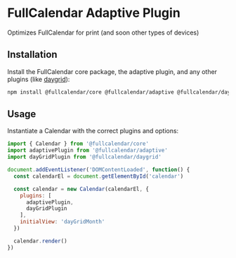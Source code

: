 
# FullCalendar Adaptive Plugin

Optimizes FullCalendar for print (and soon other types of devices)

## Installation

Install the FullCalendar core package, the adaptive plugin, and any other plugins (like [daygrid](https://fullcalendar.io/docs/month-view)):

```sh
npm install @fullcalendar/core @fullcalendar/adaptive @fullcalendar/daygrid
```

## Usage

Instantiate a Calendar with the correct plugins and options:

```js
import { Calendar } from '@fullcalendar/core'
import adaptivePlugin from '@fullcalendar/adaptive'
import dayGridPlugin from '@fullcalendar/daygrid'

document.addEventListener('DOMContentLoaded', function() {
  const calendarEl = document.getElementById('calendar')

  const calendar = new Calendar(calendarEl, {
    plugins: [
      adaptivePlugin,
      dayGridPlugin
    ],
    initialView: 'dayGridMonth'
  })

  calendar.render()
})
```
